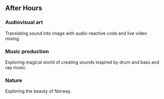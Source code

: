 ## After Hours

### Audiovisual art

Translating sound into image with audio-reactive code and live video mixing.

### Music production

Exploring magical world of creating sounds inspired by drum and bass and rap music.

### Nature

Exploring the beauty of Norway.

